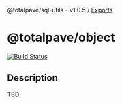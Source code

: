 @totalpave/sql-utils - v1.0.5 / [Exports](modules.md)

# @totalpave/object

[![Build Status](https://travis-ci.org/totalpave/sql-utils.svg?branch=master)](https://travis-ci.org/totalpave/sql-utils)

## Description

TBD
